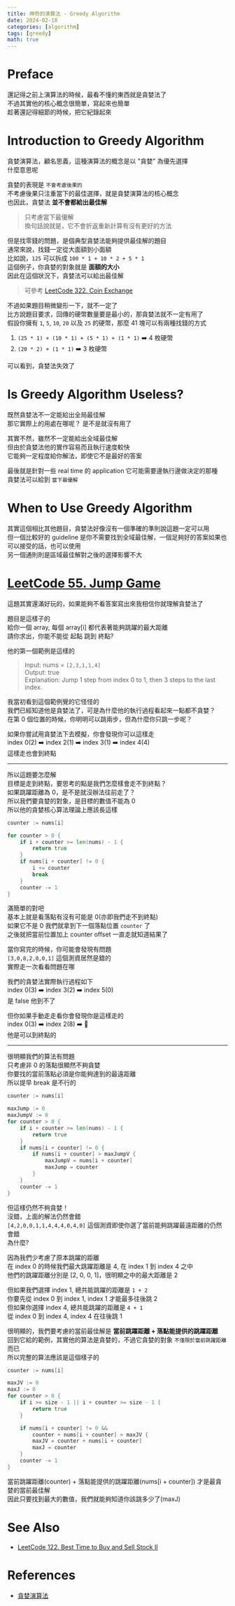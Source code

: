 ```yaml
---
title: 神奇的演算法 - Greedy Algorithm
date: 2024-02-18
categories: [algorithm]
tags: [greedy]
math: true
---
```


# Preface
還記得之前上演算法的時候，最看不懂的東西就是貪婪法了\
不過其實他的核心概念很簡單，寫起來也簡單\
趁著還記得細節的時候，把它紀錄起來

# Introduction to Greedy Algorithm
貪婪演算法，顧名思義，這種演算法的概念是以 "貪婪" 為優先選擇\
什麼意思呢

貪婪的表現是 `不會考慮後果的`\
不考慮後果只注重當下的最佳選擇，就是貪婪演算法的核心概念\
也因此，貪婪法 **並不會都給出最佳解**

> 只考慮當下最優解\
> 換句話說就是，它不會折返重新計算有沒有更好的方法

但是找零錢的問題，是個典型貪婪法能夠提供最佳解的題目\
通常來說，找錢一定從大面額到小面額\
比如說，`125` 可以拆成 `100 * 1 + 10 * 2 + 5 * 1`\
這個例子，你貪婪的對象就是 **面額的大小**\
因此在這個狀況下，貪婪法可以給出最佳解

> 可參考 [LeetCode 322. Coin Exchange](https://leetcode.com/problems/coin-change/description/)

不過如果題目稍微變形一下，就不一定了\
比方說題目要求，回傳的硬幣數量要是最小的，那貪婪法就不一定有用了\
假設你擁有 `1`, `5`, `10`, `20` 以及 `25` 的硬幣，那麼 41 塊可以有兩種找錢的方式
1. `(25 * 1) + (10 * 1) + (5 * 1) + (1 * 1)` :arrow_right: 4 枚硬幣
2. `(20 * 2) + (1 * 1)` :arrow_right: 3 枚硬幣

可以看到，貪婪法失效了

# Is Greedy Algorithm Useless?
既然貪婪法不一定能給出全局最佳解\
那它實際上的用處在哪呢？ 是不是就沒有用了

其實不然，雖然不一定能給出全域最佳解\
但由於貪婪法他的實作容易而且執行速度較快\
它能夠一定程度給你解法，即使它不是最好的答案

最後就是針對一些 real time 的 application 它可能需要邊執行邊做決定的那種\
貪婪法可以給到 `當下最優解`

# When to Use Greedy Algorithm
其實這個相比其他題目，貪婪法好像沒有一個準確的準則說這題一定可以用\
但一個比較好的 guideline 是你不需要找到全域最佳解，一個足夠好的答案如果也可以接受的話，也可以使用\
另一個通則則是區域最佳解對之後的選擇影響不大

# [LeetCode 55. Jump Game](https://leetcode.com/problems/jump-game/description/)
這題其實還滿好玩的，如果能夠不看答案寫出來我相信你就理解貪婪法了

題目是這樣子的\
給你一個 array, 每個 array[i] 都代表著能夠跳躍的最大距離\
請你求出，你能不能從 起點 跳到 終點?

他的第一個範例是這樣的
> Input: nums = `[2,3,1,1,4]`\
> Output: true\
> Explanation: Jump 1 step from index 0 to 1, then 3 steps to the last index.

我當初看到這個範例覺的它怪怪的\
我們已經知道他是貪婪法了，可是為什麼他的執行過程看起來一點都不貪婪？\
在第 0 個位置的時候，你明明可以跳兩步，但為什麼你只跳一步呢？

如果你嘗試用貪婪法下去模擬，你會發現你可以這樣走\
index 0(2) :arrow_right: index 2(1) :arrow_right: index 3(1) :arrow_right: index 4(4)\
這樣走也會到終點

<hr>

所以這題要怎麼解\
目標是走到終點，要思考的點是我們怎麼樣會走不到終點？\
如果跳躍距離為 0，是不是就沒辦法往前走了？\
所以我們要貪婪的對象，是目標的數值不能為 0\
所以他的貪婪核心算法理論上應該長這樣

```go
counter := nums[i]

for counter > 0 {
    if i + counter >= len(nums) - 1 {
        return true
    }
    if nums[i + counter] != 0 {
        i += counter
        break
    }
    counter -= 1
}
```

滿簡單的對吧\
基本上就是看落點有沒有可能是 0(亦即我們走不到終點)\
如果它不是 0 我們就拿到下一個落點位置 `counter` 了\
之後就把當前位置加上 counter offset 一直走就知道結果了

當你寫完的時候，你可能會發現有問題\
`[3,0,8,2,0,0,1]` 這個測資居然是錯的\
實際走一次看看問題在哪

我們的貪婪法實際執行過程如下\
index 0(3) :arrow_right: index 3(2) :arrow_right: index 5(0)\
是 false 他到不了

但你如果手動走走看你會發現你是這樣走的\
index 0(3) :arrow_right: index 2(8) :arrow_right: :crown:\
他是可以到終點的

<hr>

很明顯我們的算法有問題\
只考慮非 0 的落點很顯然不夠貪婪\
你要找的當前落點必須是你能夠達到的最遠距離\
所以提早 break 是不行的

```go
counter := nums[i]

maxJump := 0
maxJumpV := 0
for counter > 0 {
    if i + counter >= len(nums) - 1 {
        return true
    }
    if nums[i + counter] != 0 {
        if nums[i + counter] > maxJumpV {
            maxJumpV = nums[i + counter]
            maxJump = counter
        }
    }
    counter -= 1
}
```

但這樣仍然不夠貪婪！\
沒錯，上面的解法仍然會錯\
`[4,2,0,0,1,1,4,4,4,0,4,0]` 這個測資即使你選了當前能夠跳躍最遠距離的仍然會錯\
為什麼?

因為我們少考慮了原本跳躍的距離\
在 index 0 的時候我們最大跳躍距離是 4, 在 index 1 到 index 4 之中\
他們的跳躍距離分別是 [2, 0, 0, 1]，很明顯之中的最大距離是 2

但如果我們選擇 index 1, 總共能跳躍的距離是 `1 + 2`\
你要先從 index 0 到 index 1, index 1 才能最多往後跳 2\
但如果你選擇 index 4, 總共能跳躍的距離是 `4 + 1`\
從 index 0 到 index 4, index 4 在往後跳 1

很明顯的，我們要考慮的當前最佳解是 **當前跳躍距離 + 落點能提供的跳躍距離**\
回到它給的範例，其實他的算法是貪婪的，不過它貪婪的對象 `不僅限於當前跳躍距離` 而已\
所以完整的算法應該是這個樣子的

```go
counter := nums[i]

maxJV := 0
maxJ := 0
for counter > 0 {
    if i >= size - 1 || i + counter >= size - 1 {
        return true
    }

    if nums[i + counter] != 0 && 
        counter + nums[i + counter] > maxJV {
        maxJV = counter + nums[i + counter]
        maxJ = counter
    }
    counter -= 1
}
```

當前跳躍距離(counter) + 落點能提供的跳躍距離(nums[i + counter]) 才是最貪婪的當前最佳解\
因此只要找到最大的數值，我們就能夠知道你該跳多少了(maxJ)

# See Also
+ [LeetCode 122. Best Time to Buy and Sell Stock II](https://leetcode.com/problems/best-time-to-buy-and-sell-stock-ii/description/)

# References
+ [貪婪演算法](https://zh.wikipedia.org/zh-tw/%E8%B4%AA%E5%BF%83%E7%AE%97%E6%B3%95)
